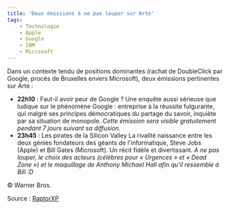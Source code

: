 ```yaml
---
title: 'Deux émissions à ne pas louper sur Arte'
tags:
    - Technologie
    - Apple
    - Google
    - IBM
    - Microsoft
---
```


Dans un contexte tendu de positions dominantes (rachat de DoubleClick par
Google, procès de Bruxelles envers Microsoft), deux émissions pertinentes sur
Arte&nbsp;:

-   **22h10** : Faut-il avoir peur de Google&nbsp;? Une enquête aussi sérieuse
    que ludique sur le phénomène Google&nbsp;: entreprise à la réussite
    fulgurante, qui malgré ses principes démocratiques du partage du savoir,
    inquiète par sa situation de monopole. _Cette émission sera visible
    gratuitement pendant 7 jours suivant sa diffusion._
-   **23h45** : Les pirates de la Silicon Valley La rivalité naissance entre les
    deux génies fondateurs des géants de l'informatique, Steve Jobs (Apple) et
    Bill Gates (Microsoft). Un récit fidèle et divertissant. _A ne pas louper,
    le choix des acteurs (célèbres pour «&nbsp;Urgences&nbsp;» et «&nbsp;Dead
    Zone&nbsp;») et le maquillage de Anthony Michael Hall afin qu'il ressemble à
    Bill&nbsp;:D_

© Warner Bros.

Source&nbsp;:
[RaptorXP](http://blogs.codes-sources.com/raptorxp/archive/2007/04/20/reportage-ce-soir-faut-il-avoir-peur-de-google.aspx)
